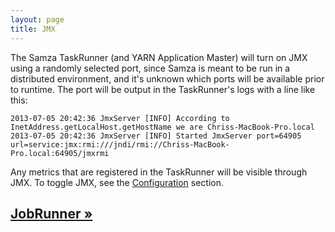 ```yaml
---
layout: page
title: JMX
---
```


The Samza TaskRunner (and YARN Application Master) will turn on JMX using a randomly selected port, since Samza is meant to be run in a distributed environment, and it's unknown which ports will be available prior to runtime. The port will be output in the TaskRunner's logs with a line like this:

    2013-07-05 20:42:36 JmxServer [INFO] According to InetAddress.getLocalHost.getHostName we are Chriss-MacBook-Pro.local
    2013-07-05 20:42:36 JmxServer [INFO] Started JmxServer port=64905 url=service:jmx:rmi:///jndi/rmi://Chriss-MacBook-Pro.local:64905/jmxrmi

Any metrics that are registered in the TaskRunner will be visible through JMX. To toggle JMX, see the [Configuration](../jobs/configuration.html) section.

## [JobRunner &raquo;](../jobs/job-runner.html)

